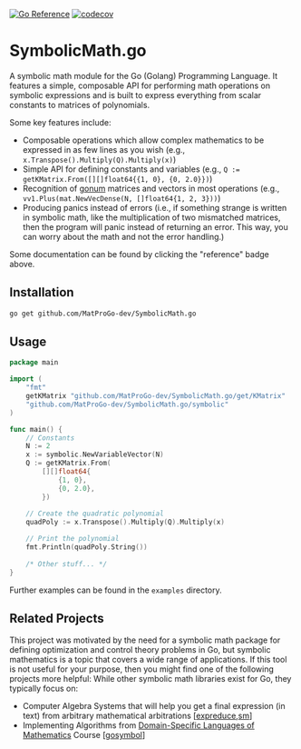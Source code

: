 [![Go Reference](https://pkg.go.dev/badge/github.com/MatProGo-dev/SymbolicMath.go.svg)](https://pkg.go.dev/github.com/MatProGo-dev/SymbolicMath.go)
[![codecov](https://codecov.io/gh/MatProGo-dev/SymbolicMath.go/graph/badge.svg?token=CO7oq7ZZ9l)](https://codecov.io/gh/MatProGo-dev/SymbolicMath.go)

# SymbolicMath.go
A symbolic math module for the Go (Golang) Programming Language.
It features a simple, composable API for performing
math operations on symbolic expressions and is built to
express everything from scalar constants to matrices of polynomials.

Some key features include:
- Composable operations which allow complex mathematics to be expressed
  in as few lines as you wish (e.g., `x.Transpose().Multiply(Q).Multiply(x)`)
- Simple API for defining constants and variables (e.g., `Q := getKMatrix.From([][]float64{{1, 0}, {0, 2.0}})`)
- Recognition of [gonum](https://www.gonum.org/) matrices and vectors
  in most operations (e.g., `vv1.Plus(mat.NewVecDense(N, []float64{1, 2, 3}))`)
- Producing panics instead of errors (i.e., if something strange is written
in symbolic math, like the multiplication of two mismatched matrices, then the
program will panic instead of returning an error. This way, you can worry
about the math and not the error handling.)

Some documentation can be found by clicking the "reference" badge above.

## Installation
```bash
go get github.com/MatProGo-dev/SymbolicMath.go
```

## Usage
```go
package main

import (
    "fmt"
	getKMatrix "github.com/MatProGo-dev/SymbolicMath.go/get/KMatrix"
    "github.com/MatProGo-dev/SymbolicMath.go/symbolic"
)

func main() {
	// Constants
	N := 2
	x := symbolic.NewVariableVector(N)
	Q := getKMatrix.From(
		[][]float64{
			{1, 0},
			{0, 2.0},
		})
	
	// Create the quadratic polynomial
	quadPoly := x.Transpose().Multiply(Q).Multiply(x)

	// Print the polynomial
	fmt.Println(quadPoly.String())
	
	/* Other stuff... */
}

```

Further examples can be found in the `examples` directory.

## Related Projects

This project was motivated by the need for a symbolic math package for defining
optimization and control theory problems in Go, but symbolic mathematics is a topic that covers
a wide range of applications. If this tool is not useful for your purpose, then you might
find one of the following projects more helpful:
While other symbolic math libraries exist for Go, they typically focus on:
- Computer Algebra Systems that will help you get a final expression (in text) from
arbitrary mathematical arbitrations \[[expreduce](https://github.com/corywalker/expreduce),[sm](https://github.com/Konstantin8105/sm)\]
- Implementing Algorithms from [Domain-Specific Languages of Mathematics](https://github.com/DSLsofMath/DSLsofMath)
  Course \[[gosymbol](https://github.com/victorbrun/gosymbol/tree/main)\]

